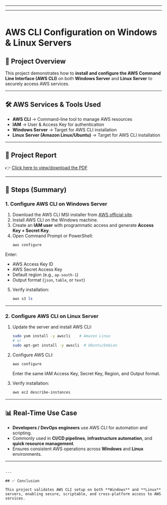 



---

---


````markdown

````
# AWS CLI Configuration on Windows & Linux Servers

## 🚀 Project Overview
This project demonstrates how to **install and configure the AWS Command Line Interface (AWS CLI)** on both **Windows Server** and **Linux Server** to securely access AWS services.

---

## 🛠️ AWS Services & Tools Used
- **AWS CLI** → Command-line tool to manage AWS resources  
- **IAM** → User & Access Key for authentication  
- **Windows Server** → Target for AWS CLI installation  
- **Linux Server (Amazon Linux/Ubuntu)** → Target for AWS CLI installation  

---

## 📑 Project Report
👉 [Click here to view/download the PDF](https://drive.google.com/drive/folders/1eSM1mZlucByT9-jsJurungfoR64uNT8n)

---

## 🔧 Steps (Summary)

### 1. Configure AWS CLI on Windows Server
1. Download the AWS CLI MSI installer from [AWS official site](https://aws.amazon.com/cli/).  
2. Install AWS CLI on the Windows machine.  
3. Create an **IAM user** with programmatic access and generate **Access Key + Secret Key**.  
4. Open Command Prompt or PowerShell:
   ```powershell
   aws configure

Enter:

* AWS Access Key ID
* AWS Secret Access Key
* Default region (e.g., `ap-south-1`)
* Output format (`json`, `table`, or `text`)

5. Verify installation:

   ```powershell
   aws s3 ls
   ```

---

### 2. Configure AWS CLI on Linux Server

1. Update the server and install AWS CLI:

   ```bash
   sudo yum install -y awscli    # Amazon Linux
   # or
   sudo apt-get install -y awscli  # Ubuntu/Debian
   ```

2. Configure AWS CLI:

   ```bash
   aws configure
   ```

   Enter the same IAM Access Key, Secret Key, Region, and Output format.

3. Verify installation:

   ```bash
   aws ec2 describe-instances
   ```

---

## 📊 Real-Time Use Case

* **Developers / DevOps engineers** use AWS CLI for automation and scripting.
* Commonly used in **CI/CD pipelines**, **infrastructure automation**, and **quick resource management**.
* Ensures consistent AWS operations across **Windows** and **Linux** environments.

---


```

---

## ✅ Conclusion

This project validates AWS CLI setup on both **Windows** and **Linux** servers, enabling secure, scriptable, and cross-platform access to AWS services.

```

```
